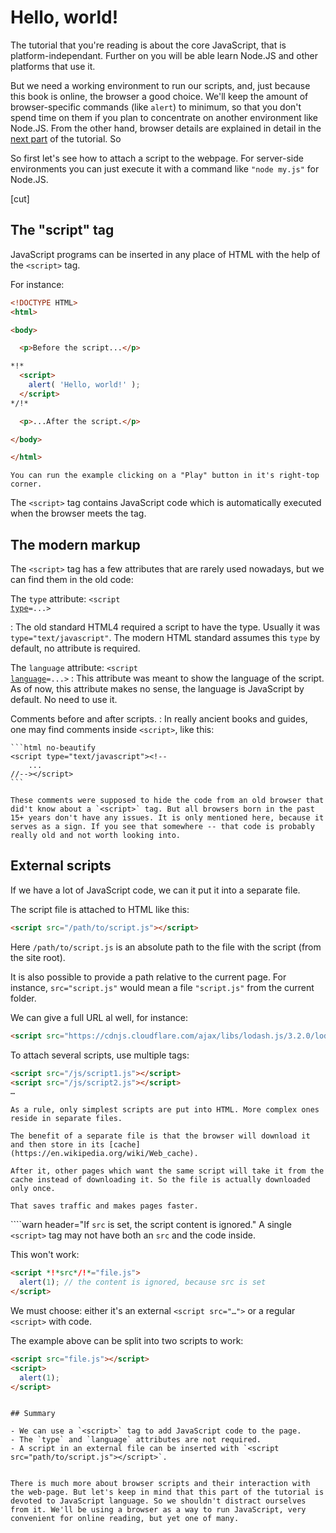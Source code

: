 # Hello, world!

The tutorial that you're reading is about the core JavaScript, that is platform-independant. Further on you will be able learn Node.JS and other platforms that use it.

But we need a working environment to run our scripts, and, just because this book is online, the browser a good choice. We'll keep the amount of browser-specific commands (like `alert`) to minimum, so that you don't spend time on them if you plan to concentrate on another environment like Node.JS. From the other hand, browser details are explained in detail in the [next part](/ui) of the tutorial. So

So first let's see how to attach a script to the webpage. For server-side environments  you can just execute it with a command like `"node my.js"` for Node.JS.


[cut]

## The "script" tag

JavaScript programs can be inserted in any place of HTML with the help of the `<script>` tag.

For instance:

```html run height=100
<!DOCTYPE HTML>
<html>

<body>

  <p>Before the script...</p>

*!*
  <script>
    alert( 'Hello, world!' );
  </script>
*/!*

  <p>...After the script.</p>

</body>

</html>
```

```online
You can run the example clicking on a "Play" button in it's right-top corner.
```

The `<script>` tag contains JavaScript code which is automatically executed when the browser meets the tag.


## The modern markup

The `<script>` tag has a few attributes that are rarely used nowadays, but we can find them in the old code:

 The `type` attribute: <code>&lt;script <u>type</u>=...&gt;</code>

 : The old standard HTML4 required a script to have the type. Usually it was `type="text/javascript"`. The modern HTML standard assumes this `type` by default, no attribute is required.

 The `language` attribute: <code>&lt;script <u>language</u>=...&gt;</code>
  : This attribute was meant to show the language of the script. As of now, this attribute makes no sense, the language is JavaScript by default. No need to use it.

Comments before and after scripts.
: In really ancient books and guides, one may find comments inside `<script>`, like this:

    ```html no-beautify
    <script type="text/javascript"><!--
        ...
    //--></script>
    ```

    These comments were supposed to hide the code from an old browser that did't know about a `<script>` tag. But all browsers born in the past 15+ years don't have any issues. It is only mentioned here, because it serves as a sign. If you see that somewhere -- that code is probably really old and not worth looking into.


## External scripts

If we have a lot of JavaScript code, we can it put it into a separate file.

The script file is attached to HTML like this:

```html
<script src="/path/to/script.js"></script>
```

Here `/path/to/script.js` is an absolute path to the file with the script (from the site root).

It is also possible to provide a path relative to the current page. For instance, `src="script.js"` would mean a file `"script.js"` from the current folder.

We can give a full URL al well, for instance:

```html
<script src="https://cdnjs.cloudflare.com/ajax/libs/lodash.js/3.2.0/lodash.js"></script>
```

To attach several scripts, use multiple tags:

```html
<script src="/js/script1.js"></script>
<script src="/js/script2.js"></script>
…
```

```smart
As a rule, only simplest scripts are put into HTML. More complex ones reside in separate files.

The benefit of a separate file is that the browser will download it and then store in its [cache](https://en.wikipedia.org/wiki/Web_cache).

After it, other pages which want the same script will take it from the cache instead of downloading it. So the file is actually downloaded only once.

That saves traffic and makes pages faster.
```

````warn header="If `src` is set, the script content is ignored."
A single `<script>` tag may not have both an `src` and the code inside.

This won't work:

```html
<script *!*src*/!*="file.js">
  alert(1); // the content is ignored, because src is set
</script>
```

We must choose: either it's an external `<script src="…">` or a regular `<script>` with code.

The example above can be split into two scripts to work:

```html
<script src="file.js"></script>
<script>
  alert(1);
</script>
```
````

## Summary

- We can use a `<script>` tag to add JavaScript code to the page.
- The `type` and `language` attributes are not required.
- A script in an external file can be inserted with `<script src="path/to/script.js"></script>`.


There is much more about browser scripts and their interaction with the web-page. But let's keep in mind that this part of the tutorial is devoted to JavaScript language. So we shouldn't distract ourselves from it. We'll be using a browser as a way to run JavaScript, very convenient for online reading, but yet one of many.
